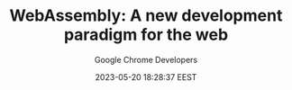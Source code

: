 ---
link: "https://www.youtube.com/watch?v=RcHER-3gFXI"
title: "WebAssembly: A new development paradigm for the web"
image: "https://i.ytimg.com/vi/RcHER-3gFXI/maxresdefault.jpg"
author: "Google Chrome Developers"
author_link: "http://www.youtube.com/@ChromeDevs"
date: 2023-05-20 18:28:37 EEST
tags: 
    - Browsers
    - Kotlin
    - Programming
    - Video
    - Web
    - YouTube
---